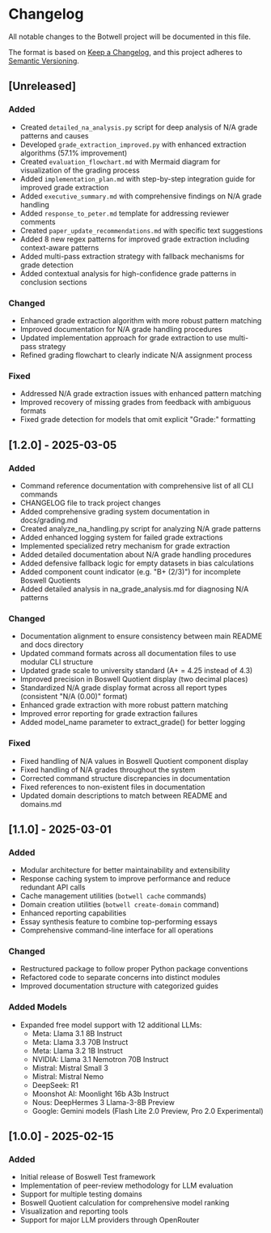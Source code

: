 # Changelog

All notable changes to the Botwell project will be documented in this file.

The format is based on [Keep a Changelog](https://keepachangelog.com/en/1.0.0/),
and this project adheres to [Semantic Versioning](https://semver.org/spec/v2.0.0.html).

## [Unreleased]
### Added
- Created `detailed_na_analysis.py` script for deep analysis of N/A grade patterns and causes
- Developed `grade_extraction_improved.py` with enhanced extraction algorithms (57.1% improvement)
- Created `evaluation_flowchart.md` with Mermaid diagram for visualization of the grading process
- Added `implementation_plan.md` with step-by-step integration guide for improved grade extraction
- Added `executive_summary.md` with comprehensive findings on N/A grade handling
- Added `response_to_peter.md` template for addressing reviewer comments
- Created `paper_update_recommendations.md` with specific text suggestions
- Added 8 new regex patterns for improved grade extraction including context-aware patterns
- Added multi-pass extraction strategy with fallback mechanisms for grade detection
- Added contextual analysis for high-confidence grade patterns in conclusion sections

### Changed
- Enhanced grade extraction algorithm with more robust pattern matching
- Improved documentation for N/A grade handling procedures
- Updated implementation approach for grade extraction to use multi-pass strategy
- Refined grading flowchart to clearly indicate N/A assignment process

### Fixed
- Addressed N/A grade extraction issues with enhanced pattern matching
- Improved recovery of missing grades from feedback with ambiguous formats
- Fixed grade detection for models that omit explicit "Grade:" formatting

## [1.2.0] - 2025-03-05
### Added
- Command reference documentation with comprehensive list of all CLI commands
- CHANGELOG file to track project changes
- Added comprehensive grading system documentation in docs/grading.md
- Created analyze_na_handling.py script for analyzing N/A grade patterns
- Added enhanced logging system for failed grade extractions
- Implemented specialized retry mechanism for grade extraction
- Added detailed documentation about N/A grade handling procedures
- Added defensive fallback logic for empty datasets in bias calculations
- Added component count indicator (e.g. "B+ (2/3)") for incomplete Boswell Quotients
- Added detailed analysis in na_grade_analysis.md for diagnosing N/A patterns

### Changed
- Documentation alignment to ensure consistency between main README and docs directory
- Updated command formats across all documentation files to use modular CLI structure
- Updated grade scale to university standard (A+ = 4.25 instead of 4.3)
- Improved precision in Boswell Quotient display (two decimal places)
- Standardized N/A grade display format across all report types (consistent "N/A (0.00)" format)
- Enhanced grade extraction with more robust pattern matching
- Improved error reporting for grade extraction failures
- Added model_name parameter to extract_grade() for better logging

### Fixed
- Fixed handling of N/A values in Boswell Quotient component display
- Fixed handling of N/A grades throughout the system
- Corrected command structure discrepancies in documentation
- Fixed references to non-existent files in documentation
- Updated domain descriptions to match between README and domains.md

## [1.1.0] - 2025-03-01

### Added
- Modular architecture for better maintainability and extensibility
- Response caching system to improve performance and reduce redundant API calls
- Cache management utilities (`botwell cache` commands)
- Domain creation utilities (`botwell create-domain` command)
- Enhanced reporting capabilities
- Essay synthesis feature to combine top-performing essays
- Comprehensive command-line interface for all operations

### Changed
- Restructured package to follow proper Python package conventions
- Refactored code to separate concerns into distinct modules
- Improved documentation structure with categorized guides

### Added Models
- Expanded free model support with 12 additional LLMs:
  - Meta: Llama 3.1 8B Instruct
  - Meta: Llama 3.3 70B Instruct
  - Meta: Llama 3.2 1B Instruct
  - NVIDIA: Llama 3.1 Nemotron 70B Instruct
  - Mistral: Mistral Small 3
  - Mistral: Mistral Nemo
  - DeepSeek: R1
  - Moonshot AI: Moonlight 16b A3b Instruct
  - Nous: DeepHermes 3 Llama-3-8B Preview
  - Google: Gemini models (Flash Lite 2.0 Preview, Pro 2.0 Experimental)

## [1.0.0] - 2025-02-15

### Added
- Initial release of Boswell Test framework
- Implementation of peer-review methodology for LLM evaluation
- Support for multiple testing domains
- Boswell Quotient calculation for comprehensive model ranking
- Visualization and reporting tools
- Support for major LLM providers through OpenRouter